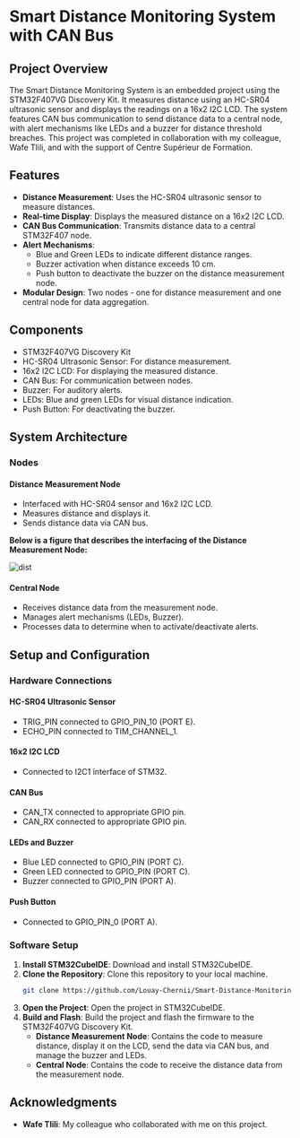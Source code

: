 # Smart Distance Monitoring System with CAN Bus

## Project Overview

The Smart Distance Monitoring System is an embedded project using the STM32F407VG Discovery Kit. It measures distance using an HC-SR04 ultrasonic sensor and displays the readings on a 16x2 I2C LCD. The system features CAN bus communication to send distance data to a central node, with alert mechanisms like LEDs and a buzzer for distance threshold breaches. This project was completed in collaboration with my colleague, Wafe Tlili, and with the support of Centre Supérieur de Formation.

## Features

- **Distance Measurement**: Uses the HC-SR04 ultrasonic sensor to measure distances.
- **Real-time Display**: Displays the measured distance on a 16x2 I2C LCD.
- **CAN Bus Communication**: Transmits distance data to a central STM32F407 node.
- **Alert Mechanisms**:
  - Blue and Green LEDs to indicate different distance ranges.
  - Buzzer activation when distance exceeds 10 cm.
  - Push button to deactivate the buzzer on the distance measurement node.
- **Modular Design**: Two nodes - one for distance measurement and one central node for data aggregation.

## Components

- STM32F407VG Discovery Kit
- HC-SR04 Ultrasonic Sensor: For distance measurement.
- 16x2 I2C LCD: For displaying the measured distance.
- CAN Bus: For communication between nodes.
- Buzzer: For auditory alerts.
- LEDs: Blue and green LEDs for visual distance indication.
- Push Button: For deactivating the buzzer.

## System Architecture

### Nodes

#### Distance Measurement Node

- Interfaced with HC-SR04 sensor and 16x2 I2C LCD.
- Measures distance and displays it.
- Sends distance data via CAN bus.

**Below is a figure that describes the interfacing of the Distance Measurement Node:**

![dist](https://github.com/user-attachments/assets/04a9dd0f-eb53-4b59-b47c-802297fff662)


#### Central Node

- Receives distance data from the measurement node.
- Manages alert mechanisms (LEDs, Buzzer).
- Processes data to determine when to activate/deactivate alerts.

## Setup and Configuration

### Hardware Connections

#### HC-SR04 Ultrasonic Sensor

- TRIG_PIN connected to GPIO_PIN_10 (PORT E).
- ECHO_PIN connected to TIM_CHANNEL_1.

#### 16x2 I2C LCD

- Connected to I2C1 interface of STM32.

#### CAN Bus

- CAN_TX connected to appropriate GPIO pin.
- CAN_RX connected to appropriate GPIO pin.

#### LEDs and Buzzer

- Blue LED connected to GPIO_PIN (PORT C).
- Green LED connected to GPIO_PIN (PORT C).
- Buzzer connected to GPIO_PIN (PORT A).

#### Push Button

- Connected to GPIO_PIN_0 (PORT A).

### Software Setup

1. **Install STM32CubeIDE**: Download and install STM32CubeIDE.
2. **Clone the Repository**: Clone this repository to your local machine.
   ```sh
   git clone https://github.com/Louay-Chernii/Smart-Distance-Monitoring-System-with-CAN-Bus/tree/master
   ```
3. **Open the Project**: Open the project in STM32CubeIDE.
4. **Build and Flash**: Build the project and flash the firmware to the STM32F407VG Discovery Kit.
   - **Distance Measurement Node**: Contains the code to measure distance, display it on the LCD, send the data via CAN bus, and manage the buzzer and LEDs.
   - **Central Node**: Contains the code to receive the distance data from the measurement node.

## Acknowledgments

- **Wafe Tlili**: My colleague who collaborated with me on this project.
